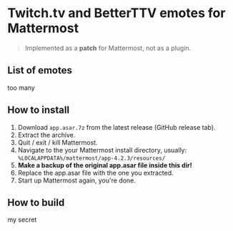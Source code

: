 # Twitch.tv and BetterTTV emotes for Mattermost

> Implemented as a **patch** for Mattermost, not as a plugin.

## List of emotes

too many

## How to install

1. Download `app.asar.7z` from the latest release (GitHub release tab).
2. Extract the archive.
3. Quit / exit / kill Mattermost.
4. Navigate to the your Mattermost install directory, usually: `%LOCALAPPDATA%/mattermost/app-4.2.3/resources/`
5. **Make a backup of the original app.asar file inside this dir!**
6. Replace the app.asar file with the one you extracted.
7. Start up Mattermost again, you're done.

## How to build

my secret